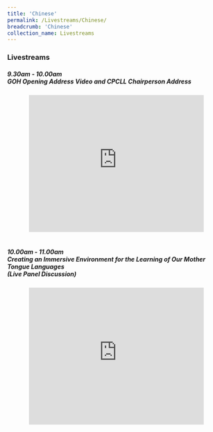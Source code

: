 ```yaml
---
title: 'Chinese'
permalink: /Livestreams/Chinese/
breadcrumb: 'Chinese'
collection_name: Livestreams
---
```

###  Livestreams
<html>
<body>
<style>
   iframe{
border : 0;
width:80% ;
}
  </style>
   <!-- Global site tag (gtag.js) - Google Ads: 726049306 -->
<h5>9.30am - 10.00am <br/>
      GOH Opening Address Video and CPCLL Chairperson Address</h5>
  <center>
<iframe width="560" height="315" src="https://www.youtube.com/embed/d6fmLlW8eoE" frameborder="0" allow="accelerometer; autoplay; encrypted-media; gyroscope; picture-in-picture" allowfullscreen></iframe> </center>
    <br/>
  <h5>10.00am - 11.00am <br/>
  Creating an Immersive Environment for the Learning of Our Mother Tongue Languages <br/>
     (Live Panel Discussion)</h5>
   <center><iframe width="560" height="315" src="https://www.youtube.com/embed/8pi6V8qLNS8" frameborder="0" allow="accelerometer; autoplay; encrypted-media; gyroscope; picture-in-picture" allowfullscreen></iframe></center>
